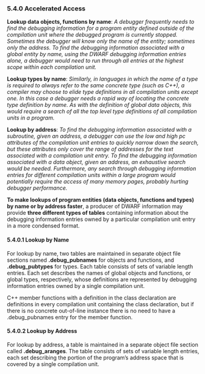 ### 5.4.0 Accelerated Access

**Lookup data objects, functions by name**: *A debugger frequently needs to find the debugging information for a program entity defined outside of the compilation unit where the debugged program is currently stopped. Sometimes the debugger will know only the name of the entity; sometimes only the address. To find the debugging information associated with a global entity by name, using the DWARF debugging information entries alone, a debugger would need to run through all entries at the highest scope within each compilation unit.*

**Lookup types by name**: *Similarly, in languages in which the name of a type is required to always refer to the same concrete type (such as C++), a compiler may choose to elide type definitions in all compilation units except one. In this case a debugger needs a rapid way of locating the concrete type definition by name. As with the definition of global data objects, this would require a search of all the top level type definitions of all compilation units in a program.*

**Lookup by address**: *To find the debugging information associated with a subroutine, given an address, a debugger can use the low and high pc attributes of the compilation unit entries to quickly narrow down the search, but these attributes only cover the range of addresses for the text associated with a compilation unit entry. To find the debugging information associated with a data object, given an address, an exhaustive search would be needed. Furthermore, any search through debugging information entries for different compilation units within a large program would potentially require the access of many memory pages, probably hurting debugger performance.*

**To make lookups of program entities (data objects, functions and types) by name or by address faster**, a producer of DWARF information may provide **three different types of tables** containing information about the debugging information entries owned by a particular compilation unit entry in a more condensed format.

#### 5.4.0.1 Lookup by Name

For lookup by name, two tables are maintained in separate object file sections named **.debug_pubnames** for objects and functions, and **.debug_pubtypes** for types. Each table consists of sets of variable length entries. Each set describes the names of global objects and functions, or global types, respectively, whose definitions are represented by debugging information entries owned by a single compilation unit.

C++ member functions with a definition in the class declaration are definitions in every compilation unit containing the class declaration, but if there is no concrete out-of-line instance there is no need to have a .debug_pubnames entry for the member function.

#### 5.4.0.2 Lookup by Address

For lookup by address, a table is maintained in a separate object file section called **.debug_aranges**. The table consists of sets of variable length entries, each set describing the portion of the program’s address space that is covered by a single compilation unit.



